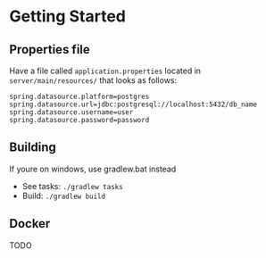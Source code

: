 # Getting Started

## Properties file

Have a file called `application.properties` located in `server/main/resources/` that looks as follows:

```properties
spring.datasource.platform=postgres
spring.datasource.url=jdbc:postgresql://localhost:5432/db_name
spring.datasource.username=user
spring.datasource.password=password
```

## Building

If youre on windows, use gradlew.bat instead

- See tasks: `./gradlew tasks`
- Build: `./gradlew build`

## Docker

TODO
